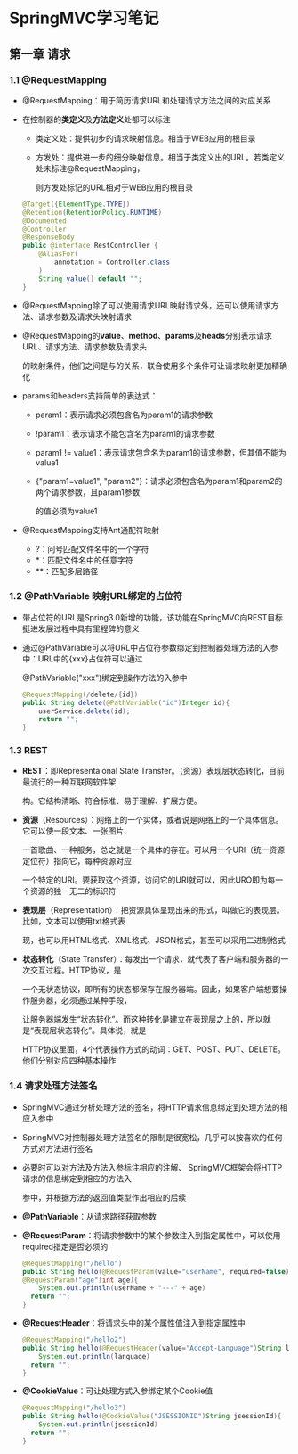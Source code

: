 # SpringMVC学习笔记

## 第一章  请求

### 1.1  @RequestMapping

* @RequestMapping：用于简历请求URL和处理请求方法之间的对应关系

* 在控制器的**类定义**及**方法定义**处都可以标注

  * 类定义处：提供初步的请求映射信息。相当于WEB应用的根目录

  * 方发处：提供进一步的细分映射信息。相当于类定义出的URL。若类定义处未标注@RequestMapping，  

    则方发处标记的URL相对于WEB应用的根目录

  ```java
  @Target({ElementType.TYPE})
  @Retention(RetentionPolicy.RUNTIME)
  @Documented
  @Controller
  @ResponseBody
  public @interface RestController {
      @AliasFor(
          annotation = Controller.class
      )
      String value() default "";
  }
  ```

* @RequestMapping除了可以使用请求URL映射请求外，还可以使用请求方法、请求参数及请求头映射请求

* @RequestMapping的**value**、**method**、**params**及**heads**分别表示请求URL、请求方法、请求参数及请求头  

  的映射条件，他们之间是与的关系，联合使用多个条件可让请求映射更加精确化

* params和headers支持简单的表达式：

  * param1：表示请求必须包含名为param1的请求参数

  * !param1：表示请求不能包含名为param1的请求参数

  * param1 != value1：表示请求包含名为param1的请求参数，但其值不能为value1

  * {"param1=value1", "param2"}：请求必须包含名为param1和param2的两个请求参数，且param1参数  

    的值必须为value1

* @RequestMapping支持Ant通配符映射

  * ?：问号匹配文件名中的一个字符
  * *：匹配文件名中的任意字符
  * **：匹配多层路径

### 1.2  @PathVariable 映射URL绑定的占位符

* 带占位符的URL是Spring3.0新增的功能，该功能在SpringMVC向REST目标挺进发展过程中具有里程碑的意义  

* 通过@PathVariable可以将URL中占位符参数绑定到控制器处理方法的入参中：URL中的{xxx}占位符可以通过

  @PathVariable("xxx")绑定到操作方法的入参中

  ```java
  @RequestMapping(/delete/{id})
  public String delete(@PathVariable("id")Integer id){
      userService.delete(id);
      return "";
  }
  ```

### 1.3  REST

* **REST**：即Representaional  State  Transfer。（资源）表现层状态转化，目前最流行的一种互联网软件架  

  构。它结构清晰、符合标准、易于理解、扩展方便。

* **资源**（Resources）：网络上的一个实体，或者说是网络上的一个具体信息。它可以使一段文本、一张图片、  

  一首歌曲、一种服务，总之就是一个具体的存在。可以用一个URI（统一资源定位符）指向它，每种资源对应  

  一个特定的URI。要获取这个资源，访问它的URI就可以，因此URO即为每一个资源的独一无二的标识符

* **表现层**（Representation）：把资源具体呈现出来的形式，叫做它的表现层。比如，文本可以使用txt格式表  

  现，也可以用HTML格式、XML格式、JSON格式，甚至可以采用二进制格式

* **状态转化**（State Transfer）：每发出一个请求，就代表了客户端和服务器的一次交互过程。HTTP协议，是  

  一个无状态协议，即所有的状态都保存在服务器端。因此，如果客户端想要操作服务器，必须通过某种手段，  

  让服务器端发生“状态转化”。而这种转化是建立在表现层之上的，所以就是“表现层状态转化”。具体说，就是  

  HTTP协议里面，4个代表操作方式的动词：GET、POST、PUT、DELETE。他们分别对应四种基本操作

### 1.4  请求处理方法签名

* SpringMVC通过分析处理方法的签名，将HTTP请求信息绑定到处理方法的相应入参中

* SpringMVC对控制器处理方法签名的限制是很宽松，几乎可以按喜欢的任何方式对方法进行签名

* 必要时可以对方法及方法入参标注相应的注解、  SpringMVC框架会将HTTP请求的信息绑定到相应的方法入  

  参中，并根据方法的返回值类型作出相应的后续

* **@PathVariable**：从请求路径获取参数

* **@RequestParam**：将请求参数中的某个参数注入到指定属性中，可以使用required指定是否必须的

  ```java
  @RequestMapping("/hello")
  public String hello(@RequestParam(value="userName", required=false)String userName,
  @RequestParam("age")int age){
      System.out.println(userName + "---" + age)
  	return "";
  }
  ```

* **@RequestHeader**：将请求头中的某个属性值注入到指定属性中

  ```java
  @RequestMapping("/hello2")
  public String hello(@RequestHeader(value="Accept-Language")String language){
      System.out.println(language)
  	return "";
  }
  ```

* **@CookieValue**：可让处理方式入参绑定某个Cookie值

  ```java
  @RequestMapping("/hello3")
  public String hello(@CookieValue("JSESSIONID")String jsessionId){
      System.out.println(jsessionId)
  	return "";
  }
  ```

  



